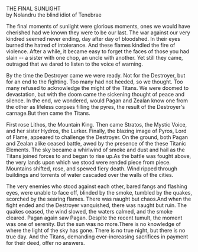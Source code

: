 THE FINAL SUNLIGHT  
by Nolandru the blind idiot of Tenebrae  
  
The final moments of sunlight were glorious moments, ones we would have cherished had we known they were to be our last. The war against our very kindred seemed never ending, day after day of bloodshed. In their eyes burned the hatred of intolerance. And these flames kindled the fire of violence. After a while, it became easy to forget the faces of those you had slain -- a sister with one chop, an uncle with another. Yet still they came, outraged that we dared to listen to the voice of warning.  
  
By the time the Destroyer came we were ready. Not for the Destroyer, but for an end to the fighting. Too many had not heeded, so we thought. Too many refused to acknowledge the might of the Titans. We were doomed to devastation, but with the doom came the sickening thought of peace and silence. In the end, we wondered, would Pagan and Zealan know one from the other as lifeless corpses filling the pyres, the result of the Destroyer's carnage.But then came the Titans.  
  
First rose Lithos, the Mountain King. Then came Stratos, the Mystic Voice, and her sister Hydros, the Lurker. Finally, the blazing image of Pyros, Lord of Flame, appeared to challenge the Destroyer. On the ground, both Pagan and Zealan alike ceased battle, awed by the presence of the these Titanic Elements. The sky became a whirlwind of smoke and dust and hail as the Titans joined forces to and began to rise up.As the battle was fought above, the very lands upon which we stood were rended piece from piece. Mountains shifted, rose, and spewed fiery death. Wind ripped through buildings and torrents of water cascaded over the walls of the cities.  
  
The very enemies who stood against each other, bared fangs and flashing eyes, were unable to face off, blinded by the smoke, tumbled by the quakes, scorched by the searing flames. There was naught but chaos.And when the fight ended and the Destroyer vanquished, there was naught but ruin. The quakes ceased, the wind slowed, the waters calmed, and the smoke cleared. Pagan again saw Pagan. Despite the recent tumult, the moment was one of serenity. But the sun was no more.There is no knowledge of where the light of the sky has gone. There is no true night, but there is no true day. And the Titans, demanding ever-increasing sacrifices in payment for their deed, offer no answers.